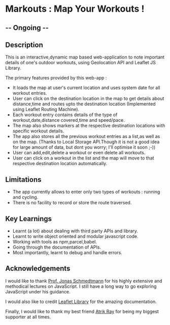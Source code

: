 # Markouts : Map Your Workouts !
## -- Ongoing --

## Description
This is an interactive,dynamic map based web-application to note important details of one's outdoor workouts, using Geolocation API and Leaflet JS Library.

The primary features provided by this web-app :
- It loads the map at user's current location and uses system date for all workout entries.
- User can click on the destination location in the map to get details about distance,time and routes upto the destination location (Implemented using Leaflet Routing Machine).
- Each workout entry contains details of the type of workout,date,distance covered,time and speed/pace.
- The map also shows markers at the respective destination locations with specific workout details.
- The app also stores all the previous workout entries as a list,as well as on the map. (Thanks to Local Storage API.Though it is not a good idea for large amount of data, but dont you worry; I'll optimise it soon ;-))
- User can add,edit,delete a workout or even delete all workouts.
- User can click on a workout in the list and the map will move to that respective destination location automatically.

## Limitations
- The app currently allows to enter only two types of workouts : running and cycling.
- There is no facility to record or store the route traversed.

## Key Learnings
- Learnt (a lot) about dealing with third party APIs and library.
- Learnt to write object oriented and modular javascript code.
- Working with tools as npm,parcel,babel.
- Going through the documentation of APIs.
- Most importantly, learnt to debug and handle errors.

## Acknowledgements
I would like to thank [Prof. Jonas Schmedtmann](https://www.udemy.com/user/jonasschmedtmann/) for his highly extensive and methodical lectures on JavaScript. I still have a long way to go exploring JavaScript under his guidance.

I would also like to credit [Leaflet Library](https://leafletjs.com/reference.html) for the amazing documentation.

Finally, I would like to thank my best friend [Atrik Ray](https://github.com/AtrikGit6174) for being my biggest supporter at all times.
